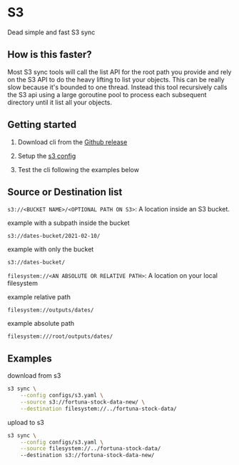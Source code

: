 # S3

Dead simple and fast S3 sync

## How is this faster?
Most S3 sync tools will call the list API for the root path you provide and rely on the S3 API to do the heavy lifting to list your objects.
This can be really slow because it's bounded to one thread.
Instead this tool recursively calls the S3 api using a large goroutine pool to process each subsequent directory until it list all your objects.

## Getting started

1. Download cli from the [Github release](https://github.com/razzo-lunare/s3/releases/latest)

2. Setup the [s3 config](configs/s3.yaml.example)

3. Test the cli following the examples below

## Source or Destination list

`s3://<BUCKET NAME>/<OPTIONAL PATH ON S3>`: A location inside an S3 bucket.

example with a subpath inside the bucket
```
s3://dates-bucket/2021-02-10/
```

example with only the bucket
```
s3://dates-bucket/
```

`filesystem://<AN ABSOLUTE OR RELATIVE PATH>`: A location on your local filesystem

example relative path
```
filesystem://outputs/dates/
```
example absolute path
```
filesystem:///root/outputs/dates/
```

## Examples

download from s3
```bash
s3 sync \
    --config configs/s3.yaml \
    --source s3://fortuna-stock-data-new/ \
    --destination filesystem://../fortuna-stock-data/
```

upload to s3
```bash
s3 sync \
    --config configs/s3.yaml \
    --source filesystem://../fortuna-stock-data/
    --destination s3://fortuna-stock-data-new/
```
